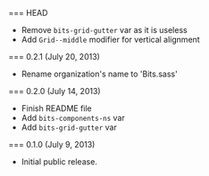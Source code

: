 === HEAD

* Remove `bits-grid-gutter` var as it is useless
* Add `Grid--middle` modifier for vertical alignment

=== 0.2.1 (July 20, 2013)

* Rename organization's name to 'Bits.sass'

=== 0.2.0 (July 14, 2013)

* Finish README file
* Add `bits-components-ns` var
* Add `bits-grid-gutter` var

=== 0.1.0 (July 9, 2013)

* Initial public release.